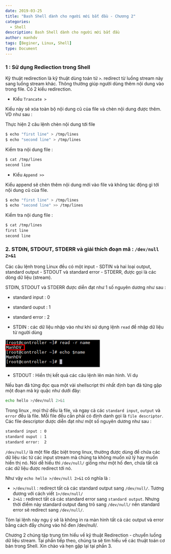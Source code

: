 ```yaml
---
date: 2019-03-25
title: "Bash Shell dành cho người mới bắt đầu - Chương 2"
categories:
  - Shell
description: Bash Shell dành cho người mới bắt đầu
author: manhdv
tags: [Beginer, Linux, Shell]
type: Document
---
```



### 1 : Sử dụng Rediection trong Shell

Kỹ thuật redirection là kỹ thuật dùng toán tử `>`. redirect từ luồng stream này sang luồng stream khác. Thông thường giúp người dùng thêm nội dung vào trong file. Có 2 kiểu redirection.

- Kiểu `Trancate > `

Kiểu này sẽ xóa toàn bộ nội dung cũ của file và chèn nội dung được thêm. VD như sau :

Thực hiện 2 câu lệnh chèn nội dung tới file

```sh
$ echo "first line" > /tmp/lines
$ echo "second line" > /tmp/lines
```

Kiểm tra nội dung file : 

```sh
$ cat /tmp/lines
second line
```

- Kiểu `Append >> ` 

Kiểu append sẽ chèn thêm nội dung mới vào file và không tác động gì tới nội dung cũ của file. 

```sh
$ echo "first line" > /tmp/lines
$ echo "second line" >> /tmp/lines
```

Kiểm tra nội dung file : 

```sh
$ cat /tmp/lines
first line
second line
```


### 2.  STDIN, STDOUT, STDERR và giải thích đoạn mã : `/dev/null 2>&1`

Các câu lệnh trong Linux đều có một input - SDTIN và hai loại output, standard output - STDOUT và standard error - STDERR, được gọi là các dòng dữ liệu (stream). 

STDIN, STDOUT và STDERR được diễn đạt như 1 số nguyên dương như sau : 

- standard input : 0
- standard ouput : 1
- standard error : 2


 - STDIN : các dữ liệu nhập vào như khi sử dụng lệnh `read` để nhập dữ liệu từ người dùng

![](/images/img-shell/p2-shell-04.png)

 - STDOUT : Hiển thị kết quả các câu lệnh lên màn hình. Ví dụ 
 
 
Nếu bạn đã từng đọc qua một vài shellscript thì nhất định bạn đã từng gặp một đoạn mã kỳ quặc như dưới đây:

```sh
echo hello >/dev/null 2>&1
```

Trong linux , mọi thứ đều là file, và ngay cả các `standard input`, `output` và `error` đều là file. Mỗi file đều cần phải có định danh gọi là `file descriptor`. Các file descriptor được diễn đạt như một số nguyên dương như sau : 

```sh
standard input : 0
standard ouput : 1
standard error:  2
```

`/dev/null/` là một file đặc biệt trong linux, thường được dùng để chứa các dữ liệu rác từ các input stream mà chúng ta không muốn xử lý hay muốn hiển thị nó. Nói dễ hiểu thì `/dev/null/` giống như một hố đen, chứa tất cả các dữ liệu được redirect tới nó.

Như vậy `echo hello >/dev/null 2>&1` có nghĩa là : 

 - `>/dev/null` : redirect tất cả các standard output sang `/dev/null/`. Tương đương với cách viết `1>/dev/null/`
 - `2>&1` : redirect tất cả các standard error sang `standard output`. Nhưng thời điểm này standard output đang trỏ sang `/dev/null/` nên standard error sẽ redirect sang `/dev/null/`.
 
Tóm lại lệnh này ngụ ý sẽ là không in ra màn hình tất cả các output và error bằng cách đẩy chúng vào hố đen /dev/null/. 

Chương 2 chúng tập trung tìm hiểu về kỹ thuật Redirection - chuyển luồng dữ liệu stream. Tại phần tiếp theo, chúng ta sẽ tìm hiểu về các thuật toán cơ bản trong Shell. Xin chào và hẹn gặp lại tại phần 3.
